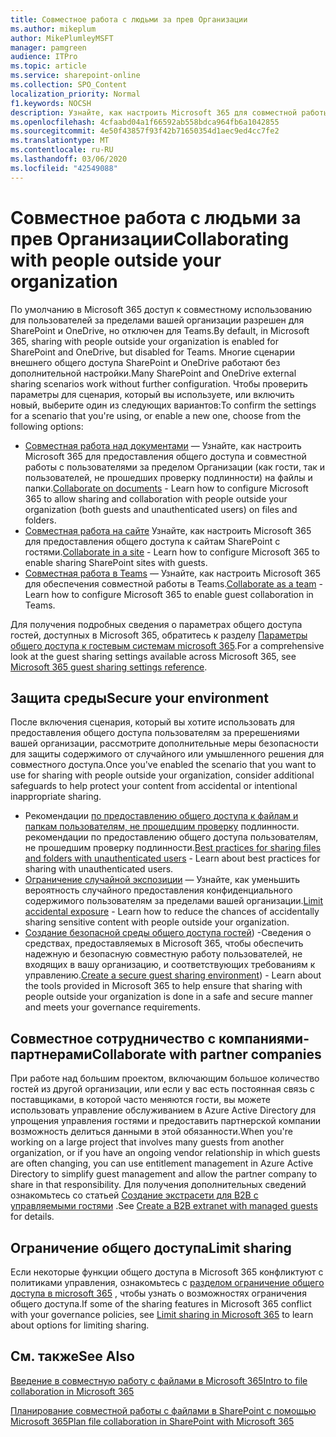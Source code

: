 ```yaml
---
title: Совместное работа с людьми за прев Организации
ms.author: mikeplum
author: MikePlumleyMSFT
manager: pamgreen
audience: ITPro
ms.topic: article
ms.service: sharepoint-online
ms.collection: SPO_Content
localization_priority: Normal
f1.keywords: NOCSH
description: Узнайте, как настроить Microsoft 365 для совместной работы с пользователями, не входящими в вашу организацию.
ms.openlocfilehash: 4cfaabd04a1f66592ab558bdca964fb6a1042855
ms.sourcegitcommit: 4e50f43857f93f42b71650354d1aec9ed4cc7fe2
ms.translationtype: MT
ms.contentlocale: ru-RU
ms.lasthandoff: 03/06/2020
ms.locfileid: "42549088"
---
```

# <a name="collaborating-with-people-outside-your-organization"></a><span data-ttu-id="b29e3-103">Совместное работа с людьми за прев Организации</span><span class="sxs-lookup"><span data-stu-id="b29e3-103">Collaborating with people outside your organization</span></span>

<span data-ttu-id="b29e3-104">По умолчанию в Microsoft 365 доступ к совместному использованию для пользователей за пределами вашей организации разрешен для SharePoint и OneDrive, но отключен для Teams.</span><span class="sxs-lookup"><span data-stu-id="b29e3-104">By default, in Microsoft 365, sharing with people outside your organization is enabled for SharePoint and OneDrive, but disabled for Teams.</span></span> <span data-ttu-id="b29e3-105">Многие сценарии внешнего общего доступа SharePoint и OneDrive работают без дополнительной настройки.</span><span class="sxs-lookup"><span data-stu-id="b29e3-105">Many SharePoint and OneDrive external sharing scenarios work without further configuration.</span></span> <span data-ttu-id="b29e3-106">Чтобы проверить параметры для сценария, который вы используете, или включить новый, выберите один из следующих вариантов:</span><span class="sxs-lookup"><span data-stu-id="b29e3-106">To confirm the settings for a scenario that you're using, or enable a new one, choose from the following options:</span></span>

- <span data-ttu-id="b29e3-107">[Совместная работа над документами](collaborate-on-documents.md) — Узнайте, как настроить Microsoft 365 для предоставления общего доступа и совместной работы с пользователями за пределом Организации (как гости, так и пользователей, не прошедших проверку подлинности) на файлы и папки.</span><span class="sxs-lookup"><span data-stu-id="b29e3-107">[Collaborate on documents](collaborate-on-documents.md) - Learn how to configure Microsoft 365 to allow sharing and collaboration with people outside your organization (both guests and unauthenticated users) on files and folders.</span></span>
- <span data-ttu-id="b29e3-108">[Совместная работа на сайте](collaborate-in-a-site.md) Узнайте, как настроить Microsoft 365 для предоставления общего доступа к сайтам SharePoint с гостями.</span><span class="sxs-lookup"><span data-stu-id="b29e3-108">[Collaborate in a site](collaborate-in-a-site.md) - Learn how to configure Microsoft 365 to enable sharing SharePoint sites with guests.</span></span>
- <span data-ttu-id="b29e3-109">[Совместная работа в Teams](collaborate-as-a-team.md) — Узнайте, как настроить Microsoft 365 для обеспечения совместной работы в Teams.</span><span class="sxs-lookup"><span data-stu-id="b29e3-109">[Collaborate as a team](collaborate-as-a-team.md) - Learn how to configure Microsoft 365 to enable guest collaboration in Teams.</span></span>

<span data-ttu-id="b29e3-110">Для получения подробных сведения о параметрах общего доступа гостей, доступных в Microsoft 365, обратитесь к разделу [Параметры общего доступа к гостевым системам microsoft 365](microsoft-365-guest-settings.md).</span><span class="sxs-lookup"><span data-stu-id="b29e3-110">For a comprehensive look at the guest sharing settings available across Microsoft 365, see [Microsoft 365 guest sharing settings reference](microsoft-365-guest-settings.md).</span></span>

## <a name="secure-your-environment"></a><span data-ttu-id="b29e3-111">Защита среды</span><span class="sxs-lookup"><span data-stu-id="b29e3-111">Secure your environment</span></span>

<span data-ttu-id="b29e3-112">После включения сценария, который вы хотите использовать для предоставления общего доступа пользователям за пререшениями вашей организации, рассмотрите дополнительные меры безопасности для защиты содержимого от случайного или умышленного решения для совместного доступа.</span><span class="sxs-lookup"><span data-stu-id="b29e3-112">Once you've enabled the scenario that you want to use for sharing with people outside your organization, consider additional safeguards to help protect your content from accidental or intentional inappropriate sharing.</span></span>

- <span data-ttu-id="b29e3-113">Рекомендации [по предоставлению общего доступа к файлам и папкам пользователям, не прошедшим проверку](best-practices-anonymous-sharing.md) подлинности. рекомендации по предоставлению общего доступа пользователям, не прошедшим проверку подлинности.</span><span class="sxs-lookup"><span data-stu-id="b29e3-113">[Best practices for sharing files and folders with unauthenticated users](best-practices-anonymous-sharing.md) - Learn about best practices for sharing with unauthenticated users.</span></span>
- <span data-ttu-id="b29e3-114">[Ограничение случайной экспозиции](sharing-limit-accidental-exposure.md) — Узнайте, как уменьшить вероятность случайного предоставления конфиденциального содержимого пользователям за пределами вашей организации.</span><span class="sxs-lookup"><span data-stu-id="b29e3-114">[Limit accidental exposure](sharing-limit-accidental-exposure.md) - Learn how to reduce the chances of accidentally sharing sensitive content with people outside your organization.</span></span>
- <span data-ttu-id="b29e3-115">[Создание безопасной среды общего доступа гостей](create-a-secure-guest-sharing-environment.md)) -Сведения о средствах, предоставляемых в Microsoft 365, чтобы обеспечить надежную и безопасную совместную работу пользователей, не входящих в вашу организацию, и соответствующих требованиям к управлению.</span><span class="sxs-lookup"><span data-stu-id="b29e3-115">[Create a secure guest sharing environment](create-a-secure-guest-sharing-environment.md)) - Learn about the tools provided in Microsoft 365 to help ensure that sharing with people outside your organization is done in a safe and secure manner and meets your governance requirements.</span></span>

## <a name="collaborate-with-partner-companies"></a><span data-ttu-id="b29e3-116">Совместное сотрудничество с компаниями-партнерами</span><span class="sxs-lookup"><span data-stu-id="b29e3-116">Collaborate with partner companies</span></span>

<span data-ttu-id="b29e3-117">При работе над большим проектом, включающим большое количество гостей из другой организации, или если у вас есть постоянная связь с поставщиками, в которой часто меняются гости, вы можете использовать управление обслуживанием в Azure Active Directory для упрощения управления гостями и предоставить партнерской компании возможность делиться данными в этой обязанности.</span><span class="sxs-lookup"><span data-stu-id="b29e3-117">When you're working on a large project that involves many guests from another organization, or if you have an ongoing vendor relationship in which guests are often changing, you can use entitlement management in Azure Active Directory to simplify guest management and allow the partner company to share in that responsibility.</span></span> <span data-ttu-id="b29e3-118">Для получения дополнительных сведений ознакомьтесь со статьей [Создание экстрасети для B2B с управляемыми гостями](b2b-extranet.md) .</span><span class="sxs-lookup"><span data-stu-id="b29e3-118">See [Create a B2B extranet with managed guests](b2b-extranet.md) for details.</span></span>

## <a name="limit-sharing"></a><span data-ttu-id="b29e3-119">Ограничение общего доступа</span><span class="sxs-lookup"><span data-stu-id="b29e3-119">Limit sharing</span></span>

<span data-ttu-id="b29e3-120">Если некоторые функции общего доступа в Microsoft 365 конфликтуют с политиками управления, ознакомьтесь с [разделом ограничение общего доступа в microsoft 365](microsoft-365-limit-sharing.md) , чтобы узнать о возможностях ограничения общего доступа.</span><span class="sxs-lookup"><span data-stu-id="b29e3-120">If some of the sharing features in Microsoft 365 conflict with your governance policies, see [Limit sharing in Microsoft 365](microsoft-365-limit-sharing.md) to learn about options for limiting sharing.</span></span>

## <a name="see-also"></a><span data-ttu-id="b29e3-121">См. также</span><span class="sxs-lookup"><span data-stu-id="b29e3-121">See Also</span></span>

[<span data-ttu-id="b29e3-122">Введение в совместную работу с файлами в Microsoft 365</span><span class="sxs-lookup"><span data-stu-id="b29e3-122">Intro to file collaboration in Microsoft 365</span></span>](https://docs.microsoft.com/sharepoint/intro-to-file-collaboration)

[<span data-ttu-id="b29e3-123">Планирование совместной работы с файлами в SharePoint с помощью Microsoft 365</span><span class="sxs-lookup"><span data-stu-id="b29e3-123">Plan file collaboration in SharePoint with Microsoft 365</span></span>](https://docs.microsoft.com/sharepoint/deploy-file-collaboration)

